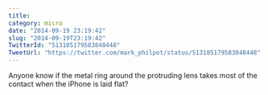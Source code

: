 ```yaml
---
title: 
category: micro
date: "2014-09-19 23:19:42"
slug: "2014-09-19T23:19:42"
TwitterId: "513105179583848448"
TweetUrl: "https://twitter.com/mark_philpot/status/513105179583848448"
---
```


Anyone know if the metal ring around the protruding lens takes most of the
contact when the iPhone is laid flat?
